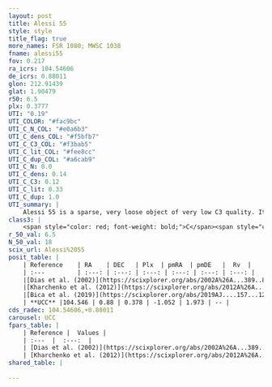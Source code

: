```yaml
---
layout: post
title: Alessi 55
style: style
title_flag: true
more_names: FSR 1080; MWSC 1038
fname: alessi55
fov: 0.217
ra_icrs: 104.54606
de_icrs: 0.88011
glon: 212.91439
glat: 1.90479
r50: 6.5
plx: 0.3777
UTI: "0.19"
UTI_COLOR: "#fac9bc"
UTI_C_N_COL: "#e0a6b3"
UTI_C_dens_COL: "#f5bfb7"
UTI_C_C3_COL: "#f3bab5"
UTI_C_lit_COL: "#fee8cc"
UTI_C_dup_COL: "#a6cab9"
UTI_C_N: 0.0
UTI_C_dens: 0.14
UTI_C_C3: 0.12
UTI_C_lit: 0.33
UTI_C_dup: 1.0
UTI_summary: |
    Alessi 55 is a sparse, very loose object of very low C3 quality. It is poorly studied in the literature, with no articles listed in the last 6 years.<br><br><span style="color: #99180f; font-weight: bold;">Warning: </span>contains less than 25 stars with <i>P>0.5</i> estimated.
class3: |
    <span style="color: red; font-weight: bold;">C</span><span style="color: purple; font-weight: bold;">D</span>
r_50_val: 6.5
N_50_val: 18
scix_url: Alessi%2055
posit_table: |
    | Reference    | RA    | DEC   | Plx  | pmRA  | pmDE   |  Rv  |
    | :---         | :---: | :---: | :---: | :---: | :---: | :---: |
    |[Dias et al. (2002)](https://scixplorer.org/abs/2002A%26A...389..871D) | 104.567 | 0.865 | -- | -1.99 | -4.54 | -- |
    |[Kharchenko et al. (2012)](https://scixplorer.org/abs/2012A%26A...543A.156K) | 104.565 | 0.884 | -- | -1.99 | -4.54 | -- |
    |[Bica et al. (2019)](https://scixplorer.org/abs/2019AJ....157...12B) | 104.572 | 0.868 | -- | -- | -- | -- |
    | **UCC** |104.546 | 0.88 | 0.378 | -1.052 | 1.973 | -- | 
cds_radec: 104.54606,+0.88011
carousel: UCC
fpars_table: |
    | Reference |  Values |
    | :---  |  :---:  |
    | [Dias et al. (2002)](https://scixplorer.org/abs/2002A%26A...389..871D) | `E(B-V)=0.562, Dist=1753.0, Age=8.37` |
    | [Kharchenko et al. (2012)](https://scixplorer.org/abs/2012A%26A...543A.156K) | `e_bv=0.562, distance=1753, log_age=8.37` |
shared_table: |
    
---
```

